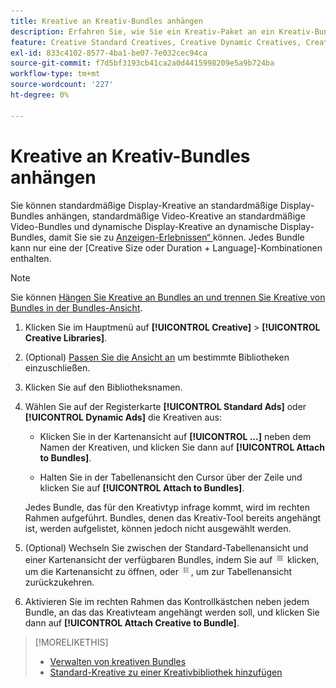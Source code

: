 ```yaml
---
title: Kreative an Kreativ-Bundles anhängen
description: Erfahren Sie, wie Sie ein Kreativ-Paket an ein Kreativ-Bundle anhängen.
feature: Creative Standard Creatives, Creative Dynamic Creatives, Creative Bundles
exl-id: 833c4102-8577-4ba1-be07-7e032cec94ca
source-git-commit: f7d5bf3193cb41ca2a0d4415998209e5a9b724ba
workflow-type: tm+mt
source-wordcount: '227'
ht-degree: 0%

---
```


# Kreative an Kreativ-Bundles anhängen

<!-- Edit all, including the metadata and title, plus the links within TOC and bundle-manage.md, once this feature is available.  -->

Sie können standardmäßige Display-Kreative an standardmäßige Display-Bundles anhängen, standardmäßige Video-Kreative an standardmäßige Video-Bundles und dynamische Display-Kreative an dynamische Display-Bundles, damit Sie sie zu [Anzeigen-Erlebnissen“ ](/help/creative/experiences/experience-about.md) können. Jedes Bundle kann nur eine der \[Creative Size oder Duration + Language\]-Kombinationen enthalten.

<!--
You can also detach a creative from a bundle to remove the association between the two, so that the creative is no longer used for experiences that target the bundle. Detaching a creative from the bundle doesn't delete the creative from the Creatives tab in your creative library.
-->

>[!NOTE]
>
>Sie können<!-- also --> [Hängen Sie Kreative an Bundles an und trennen Sie Kreative von Bundles in der Bundles-Ansicht](/help/creative/creative-libraries/bundle-manage.md).

<!-- Hide header until second procedure is available (if we add that):

## Attach creatives to creative bundles

-->

1. Klicken Sie im Hauptmenü auf **[!UICONTROL Creative]** > **[!UICONTROL Creative Libraries]**.

1. (Optional) [Passen Sie die Ansicht an](/help/creative/introduction/customize-data-views.md) um bestimmte Bibliotheken einzuschließen.

1. Klicken Sie auf den Bibliotheksnamen.

1. Wählen Sie auf der Registerkarte **[!UICONTROL Standard Ads]** oder **[!UICONTROL Dynamic Ads]** die Kreativen aus:

   * Klicken Sie in der Kartenansicht auf **[!UICONTROL ...]** neben dem Namen der Kreativen, und klicken Sie dann auf **[!UICONTROL Attach to Bundles]**.

   * Halten Sie in der Tabellenansicht den Cursor über der Zeile und klicken Sie auf **[!UICONTROL Attach to Bundles]**.

   Jedes Bundle, das für den Kreativtyp infrage kommt, wird im rechten Rahmen aufgeführt. Bundles, denen das Kreativ-Tool bereits angehängt ist, werden aufgelistet, können jedoch nicht ausgewählt werden.

1. (Optional) Wechseln Sie zwischen der Standard-Tabellenansicht und einer Kartenansicht der verfügbaren Bundles, indem Sie auf ![Kartenansicht](/help/creative/assets/card-view-button.png "Kartenansicht") klicken, um die Kartenansicht zu öffnen, oder ![Tabellen-/Listenansicht](/help/creative/assets/table-view-button.png "Tabellenansicht"), um zur Tabellenansicht zurückzukehren.

1. Aktivieren Sie im rechten Rahmen das Kontrollkästchen neben jedem Bundle, an das das Kreativteam angehängt werden soll, und klicken Sie dann auf **[!UICONTROL Attach Creative to Bundle]**.

<!-- Verify and edit all of the following, including the command names and where they're available -- not in UI yet as of 1/17. I'm not sure what the UI will really look like.

## Detach creatives from a creative bundle

1. In the main menu, click **[!UICONTROL Creative]**3/4> **[!UICONTROL Creative Libraries]**.

1. (Optional) [Customize the view](/help/creative/introduction/customize-data-views.md) to include specific libraries.

1. Click the library name.

1. Click the **[!UICONTROL Standard Ads]** or **[!UICONTROL Dynamic Ads]** tab.

1. Select the creative:

   * In card view, click **[!UICONTROL ...]** next to the creative name, and then click **[!UICONTROL Attach/Detach from Bundle]**.
     
   * In table view, hold the cursor over the row and click **[!UICONTROL Attach/Detach from Bundle]**.

   Each bundle that's eligible for the creative type is listed in the right frame. For bundles to which the creative is already attached, the check box is selected. To detach the creative for a bundle, deselect the check box.

1. In the right frame, deselect the check box next to each bundle from which to remove the creative, and then click **[!UICONTROL Attach Creatives to Bundle]**.

-->

<!-- What this should be like, but I don't think this will be implemented:

1. Select the creative:

   * In card view, click **[!UICONTROL ...]** next to the creative name, and then click **[!UICONTROL Detach from Bundle]**.
     
   * In table view, hold the cursor over the row and click **[!UICONTROL Detach from Bundle]**.

   Each bundle that's eligible for the creative type is listed in the right frame. Bundles to which the creative is already attached are listed but not selectable.

1. In the right frame, select the check box next to each bundle from which to remove the creative, and then click **[!UICONTROL Detach Creatives from Bundle]**.

1. Select the creative:

   * In card view, click **[!UICONTROL ...]** next to the creative name, and then click **[!UICONTROL Detach from Bundle]**.
     
   * In table view, hold the cursor over the row and click **[!UICONTROL Detach from Bundle]**.

   Each bundle that's eligible for the creative type is listed in the right frame. Bundles to which the creative is already attached are listed but not selectable.

1. In the right frame, select the check box next to each bundle from which to remove the creative, and then click **[!UICONTROL Detach Creatives from Bundle]**.

-->

>[!MORELIKETHIS]
>
>* [Verwalten von kreativen Bundles](/help/creative/creative-libraries/bundle-manage.md)
>* [Standard-Kreative zu einer Kreativbibliothek hinzufügen](creative-add-standard.md)
